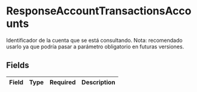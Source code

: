 # ResponseAccountTransactionsAccounts

Identificador de la cuenta que se está consultando. Nota: recomendado usarlo ya que podría pasar a parámetro obligatorio en futuras versiones.


## Fields

| Field       | Type        | Required    | Description |
| ----------- | ----------- | ----------- | ----------- |